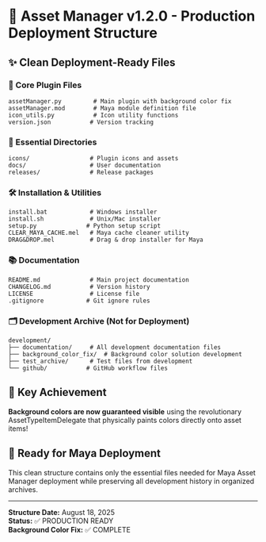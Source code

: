 # 🚀 Asset Manager v1.2.0 - Production Deployment Structure

## ✨ Clean Deployment-Ready Files

### 🎯 Core Plugin Files

```text
assetManager.py         # Main plugin with background color fix
assetManager.mod        # Maya module definition file
icon_utils.py           # Icon utility functions
version.json           # Version tracking
```

### 📁 Essential Directories

```text
icons/                 # Plugin icons and assets
docs/                  # User documentation 
releases/              # Release packages
```

### 🛠️ Installation & Utilities

```text
install.bat            # Windows installer
install.sh             # Unix/Mac installer  
setup.py              # Python setup script
CLEAR_MAYA_CACHE.mel   # Maya cache cleaner utility
DRAG&DROP.mel          # Drag & drop installer for Maya
```

### 📚 Documentation

```text
README.md              # Main project documentation
CHANGELOG.md           # Version history
LICENSE                # License file
.gitignore            # Git ignore rules
```

### 🗂️ Development Archive (Not for Deployment)

```text
development/
├── documentation/     # All development documentation files
├── background_color_fix/  # Background color solution development
├── test_archive/      # Test files from development
└── github/           # GitHub workflow files
```

## 🎨 Key Achievement

**Background colors are now guaranteed visible** using the revolutionary AssetTypeItemDelegate that physically paints colors directly onto asset items!

## 🚀 Ready for Maya Deployment

This clean structure contains only the essential files needed for Maya Asset Manager deployment while preserving all development history in organized archives.

---
**Structure Date:** August 18, 2025  
**Status:** ✅ PRODUCTION READY  
**Background Color Fix:** ✅ COMPLETE
